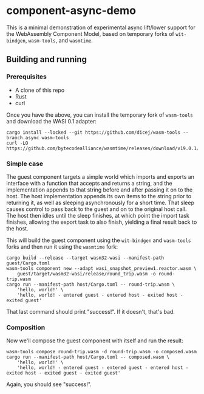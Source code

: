 # component-async-demo

This is a minimal demonstration of experimental async lift/lower support for the
WebAssembly Component Model, based on temporary forks of `wit-bindgen`,
`wasm-tools`, and `wasmtime`.

## Building and running

### Prerequisites

- A clone of this repo
- Rust
- curl

Once you have the above, you can install the temporary fork of `wasm-tools` and download the WASI 0.1 adapter:

```
cargo install --locked --git https://github.com/dicej/wasm-tools --branch async wasm-tools
curl -LO https://github.com/bytecodealliance/wasmtime/releases/download/v19.0.1/wasi_snapshot_preview1.reactor.wasm
```

### Simple case

The guest component targets a simple world which imports and exports an
interface with a function that accepts and returns a string, and the
implementation appends to that string before and after passing it on to the
host.  The host implementation appends its own items to the string prior to
returning it, as well as sleeping asynchronously for a short time.  That sleep
causes control to pass back to the guest and on to the original host call.  The
host then idles until the sleep finishes, at which point the import task
finishes, allowing the export task to also finish, yielding a final result back
to the host.

This will build the guest component using the `wit-bindgen` and `wasm-tools`
forks and then run it using the `wasmtime` fork:

```
cargo build --release --target wasm32-wasi --manifest-path guest/Cargo.toml
wasm-tools component new --adapt wasi_snapshot_preview1.reactor.wasm \
    guest/target/wasm32-wasi/release/round_trip.wasm -o round-trip.wasm
cargo run --manifest-path host/Cargo.toml -- round-trip.wasm \
    'hello, world!' \
    'hello, world! - entered guest - entered host - exited host - exited guest'
```

That last command should print "success!".  If it doesn't, that's bad.

### Composition

Now we'll compose the guest component with itself and run the result:

```
wasm-tools compose round-trip.wasm -d round-trip.wasm -o composed.wasm
cargo run --manifest-path host/Cargo.toml -- composed.wasm \
    'hello, world!' \
    'hello, world! - entered guest - entered guest - entered host - exited host - exited guest - exited guest'
```

Again, you should see "success!".
